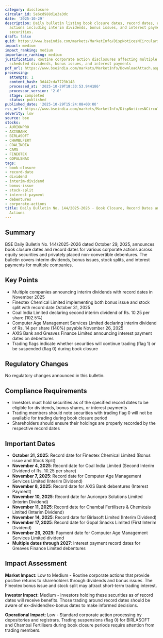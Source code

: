 ```yaml
---
category: disclosure
circular_id: 5e6cd988d1e3a3dc
date: '2025-10-29'
description: Daily bulletin listing book closure dates, record dates, and corporate
  actions including interim dividends, bonus issues, and interest payments for various
  securities.
draft: false
guid: https://www.bseindia.com/markets/MarketInfo/DispNoticesNCirculars.aspx?Noticeid={DF768B10-85E4-49AF-9DCF-9F27C4641432}&noticeno=20251029-57&dt=10/29/2025&icount=57&totcount=60&flag=0
impact: medium
impact_ranking: medium
importance_ranking: medium
justification: Routine corporate action disclosures affecting multiple stocks with
  scheduled dividends, bonus issues, and interest payments
pdf_url: https://www.bseindia.com/markets/MarketInfo/DownloadAttach.aspx?id=20251029-57&attachedId=774ce3b9-24ed-4bb9-b072-9b7a1fd09696
processing:
  attempts: 1
  content_hash: 3d442cda7723b148
  processed_at: '2025-10-29T18:33:53.944186'
  processor_version: '2.0'
  stage: completed
  status: published
published_date: '2025-10-29T15:24:08+00:00'
rss_url: https://www.bseindia.com/markets/MarketInfo/DispNoticesNCirculars.aspx?Noticeid={DF768B10-85E4-49AF-9DCF-9F27C4641432}&noticeno=20251029-57&dt=10/29/2025&icount=57&totcount=60&flag=0
severity: low
source: bse
stocks:
- AURIONPRO
- AXISBANK
- BIRLASOFT
- CHAMBLFERT
- COALINDIA
- CAMS
- FINEOTEX
- GOPALSNAX
tags:
- book-closure
- record-date
- dividend
- interim-dividend
- bonus-issue
- stock-split
- interest-payment
- debentures
- corporate-actions
title: Daily Bulletin No. 144/2025-2026 - Book Closure, Record Dates and Corporate
  Actions
---
```


## Summary

BSE Daily Bulletin No. 144/2025-2026 dated October 29, 2025, announces book closure dates and record dates for various corporate actions across equity securities and privately placed non-convertible debentures. The bulletin covers interim dividends, bonus issues, stock splits, and interest payments for multiple companies.

## Key Points

- Multiple companies announcing interim dividends with record dates in November 2025
- Fineotex Chemical Limited implementing both bonus issue and stock split with record date October 31, 2025
- Coal India Limited declaring second interim dividend of Rs. 10.25 per share (102.5%)
- Computer Age Management Services Limited declaring interim dividend of Rs. 14 per share (140%) payable November 26, 2025
- AXIS Bank and Greaves Finance Limited announcing interest payment dates on debentures
- Trading flags indicate whether securities will continue trading (flag 1) or be suspended (flag 0) during book closure

## Regulatory Changes

No regulatory changes announced in this bulletin.

## Compliance Requirements

- Investors must hold securities as of the specified record dates to be eligible for dividends, bonus shares, or interest payments
- Trading members should note securities with trading flag 0 will not be available for trading during book closure period
- Shareholders should ensure their holdings are properly recorded by the respective record dates

## Important Dates

- **October 31, 2025**: Record date for Fineotex Chemical Limited (Bonus issue and Stock Split)
- **November 4, 2025**: Record date for Coal India Limited (Second Interim Dividend of Rs. 10.25 per share)
- **November 7, 2025**: Record date for Computer Age Management Services Limited (Interim Dividend)
- **November 8, 2025**: Record date for AXIS Bank debentures (Interest Payment)
- **November 10, 2025**: Record date for Aurionpro Solutions Limited (Interim Dividend)
- **November 11, 2025**: Record date for Chambal Fertilisers & Chemicals Limited (Interim Dividend)
- **November 14, 2025**: Record date for Birlasoft Limited (Interim Dividend)
- **November 17, 2025**: Record date for Gopal Snacks Limited (First Interim Dividend)
- **November 26, 2025**: Payment date for Computer Age Management Services Limited dividend
- **Multiple dates through 2027**: Interest payment record dates for Greaves Finance Limited debentures

## Impact Assessment

**Market Impact**: Low to Medium - Routine corporate actions that provide positive returns to shareholders through dividends and bonus issues. The Fineotex bonus issue and stock split may attract short-term trading interest.

**Investor Impact**: Medium - Investors holding these securities as of record dates will receive benefits. Those trading around record dates should be aware of ex-dividend/ex-bonus dates to make informed decisions.

**Operational Impact**: Low - Standard corporate action processing by depositories and registrars. Trading suspensions (flag 0) for BIRLASOFT and Chambal Fertilisers during book closure periods require attention from trading members.